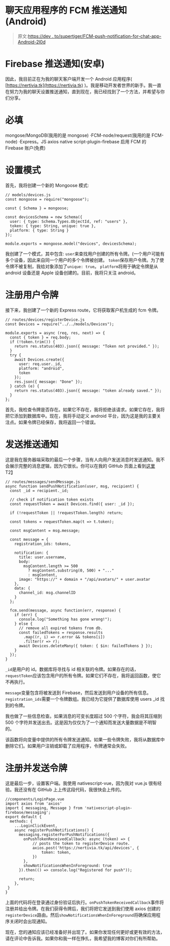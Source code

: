 # 聊天应用程序的 FCM 推送通知(Android)

> 原文:[https://dev . to/supertiger/FCM-push-notification-for-chat-app-Android-2l0d](https://dev.to/supertiger/fcm-push-notification-for-chat-app-android-2l0d)

# [](#firebase-push-notifications-android)Firebase 推送通知(安卓)

因此，我目前正在为我的聊天客户端开发一个 Android 应用程序( [https://nertivia.tk](https://nertivia.tk) )。我是移动开发者世界的新手。我一直在努力为我的聊天设置推送通知，直到现在，我已经找到了一个方法，并希望与你们分享。

# [](#required)必填

mongose/MongoDB(我用的是 mongose)
·FCM-node/request(我用的是 FCM-node)
·Express。JS
axios
native script-plugin-firebase
启用 FCM 的 Firebase 账户(免费)

# [](#setting-up-the-schema)设置模式

首先，我将创建一个新的 Mongoose 模式:

```
// models/devices.js
const mongoose = require("mongoose");

const { Schema } = mongoose;

const devicesSchema = new Schema({
  user: { type: Schema.Types.ObjectId, ref: "users" },
  token: { type: String, unique: true },
  platform: { type: String }
});

module.exports = mongoose.model("devices", devicesSchema); 
```

我创建了一个模式，其中包含:
`user`来查找用户创建的所有令牌。(一个用户可能有多个设备，因此来自同一个用户的多个令牌被创建。
`token`保存用户令牌。为了使令牌不被复制，我给对象添加了`unique: true`。
`platform`将用于确定令牌是从 android 设备还是 Apple 设备创建的。目前，我将只关注 android。

# [](#registering-users-tokens)注册用户令牌

接下来，我创建了一个新的 Express route，它将获取客户机生成的 fcm 令牌。

```
// routes/devices/registerDevice.js
const Devices = require("../../models/Devices");

module.exports = async (req, res, next) => {
  const { token } = req.body;
  if (!token.trim()) {
    return res.status(403).json({ message: "Token not provided." });
  }
  try {
    await Devices.create({
      user: req.user._id,
      platform: "android",
      token
    });
    res.json({ message: "Done" });
  } catch (e) {
    return res.status(403).json({ message: "token already saved." });
  }
}; 
```

首先，我检查令牌是否存在。如果它不存在，我将拒绝该请求。如果它存在，我将把它添加到数据库中。现在，我将手动定义 android 平台，因为这是我的主要关注点。如果令牌已经保存，我将返回一个错误。

# [](#send-push-notification)发送推送通知

这是我在服务器端采取的最后一个步骤，当有人向用户发送消息时发送通知。我不会展示完整的消息逻辑，因为它很长。你可以在我的 GitHub 页面上看到[这里](https://github.com/supertiger1234/Nertivia-Server/blob/ca1801644764565598e6b180cbaaac137c0e30af/routes/messages/sendMessage.js)T2】

```
// routes/messages/sendMessage.js
async function sendPushNotification(user, msg, recipient) {
  const _id = recipient._id;

  // check if notification token exists
  const requestToken = await Devices.find({ user: _id });

  if (!requestToken || !requestToken.length) return;

  const tokens = requestToken.map(t => t.token);

  const msgContent = msg.message;

  const message = {
    registration_ids: tokens,

    notification: {
      title: user.username,
      body:
        msgContent.length >= 500
          ? msgContent.substring(0, 500) + "..."
          : msgContent,
      image: "https://" + domain + "/api/avatars/" + user.avatar
    },
    data: {
      channel_id: msg.channelID
    }
  };

  fcm.send(message, async function(err, response) {
    if (err) {
      console.log("Something has gone wrong!");
    } else {
      // remove all expired tokens from db.
      const failedTokens = response.results
        .map((r, i) => r.error && tokens[i])
        .filter(r => r);
      await Devices.deleteMany({ token: { $in: failedTokens } });
    }
  });
} 
```

`_id`是用户的 id。数据库将寻找与 id 相关联的令牌。如果存在的话，`requestToken`应该包含用户的所有令牌。如果它们不存在，我将返回函数，使它不再执行。

`message`变量包含将被发送到 Firebase，然后发送到用户设备的所有信息。`registration_ids`需要一个令牌数组。我已经为它提供了数据库使用 users _id 找到的令牌。

我也做了一些信息检查。如果消息的可变长度超过 500 个字符，我会将其压缩到 500 个字符并发送出去。这是因为仅仅为了一个通知而发送大量数据是不明智的。

该函数将向变量中提供的所有令牌发送通知。如果一些令牌失败，我将从数据库中删除它们。如果用户注销或卸载了应用程序，令牌通常会失败。

# [](#register-and-send-the-token)注册并发送令牌

这是最后一步，设置客户端。我使用 nativescript-vue，因为我对 vue.js 很有经验。我还没有在 GitHub 上上传这段代码，我很快会上传的。

```
//components/LoginPage.vue
import axios from 'axios'
import { messaging, Message } from 'nativescript-plugin-firebase/messaging';
export default {
  methods: {
    ...LoginClickEvent,
    async registerPushNotifications() {
      messaging.registerForPushNotifications({
        onPushTokenReceivedCallback: async (token) => {
            // posts the token to registerDevice route.
            axios.post('https://nertivia.tk/api/devices', {
                token: token,
            })
        },
        showNotificationsWhenInForeground: true
      }).then(() => console.log("Registered for push"));

      return;
    },
 }
} 
```

上面的代码将在登录通过身份验证后执行。`onPushTokenReceivedCallback`事件将注册并给出令牌。在我们获得令牌后，我们将把它发送到我们使用 axios 创建的`registerDevice`路由。然后`showNotificationsWhenInForeground`将确保应用程序关闭时会出现通知。

现在，您的通知应该已经准备好并出现了。如果你发现任何更好或更有效的方法，请在评论中告诉我。如果你和我一样在挣扎，我希望我的博客对你们有所帮助。